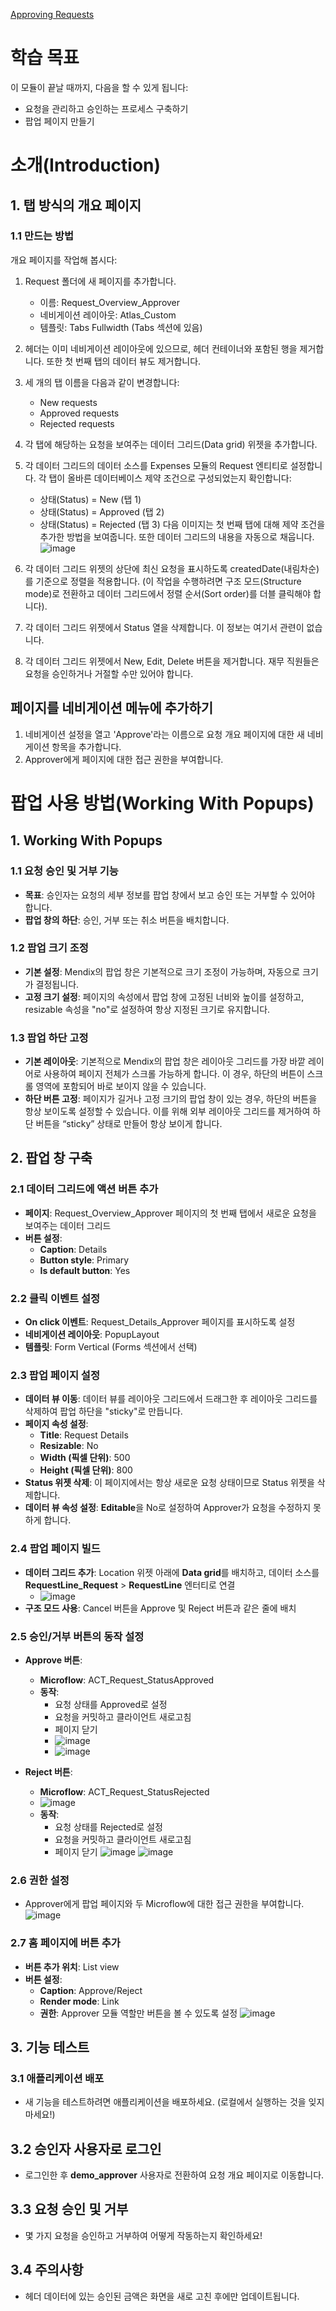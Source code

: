 [Approving Requests](https://academy.mendix.com/link/modules/185/lectures/5076/Learning-Objectives)
# 학습 목표
이 모듈이 끝날 때까지, 다음을 할 수 있게 됩니다:
- 요청을 관리하고 승인하는 프로세스 구축하기
- 팝업 페이지 만들기
# 소개(Introduction)
## 1. 탭 방식의 개요 페이지
### 1.1 만드는 방법
개요 페이지를 작업해 봅시다:
1. Request 폴더에 새 페이지를 추가합니다.
   - 이름: Request_Overview_Approver
   - 네비게이션 레이아웃: Atlas_Custom
   - 템플릿: Tabs Fullwidth (Tabs 섹션에 있음)  
2. 헤더는 이미 네비게이션 레이아웃에 있으므로, 헤더 컨테이너와 포함된 행을 제거합니다. 또한 첫 번째 탭의 데이터 뷰도 제거합니다.
3. 세 개의 탭 이름을 다음과 같이 변경합니다: 
   - New requests
   - Approved requests
   - Rejected requests
4. 각 탭에 해당하는 요청을 보여주는 데이터 그리드(Data grid) 위젯을 추가합니다.
5. 각 데이터 그리드의 데이터 소스를 Expenses 모듈의 Request 엔티티로 설정합니다. 각 탭이 올바른 데이터베이스 제약 조건으로 구성되었는지 확인합니다:
   - 상태(Status) = New (탭 1)
   - 상태(Status) = Approved (탭 2)
   - 상태(Status) = Rejected (탭 3)
다음 이미지는 첫 번째 탭에 대해 제약 조건을 추가한 방법을 보여줍니다. 또한 데이터 그리드의 내용을 자동으로 채웁니다.
![image](https://github.com/user-attachments/assets/e8556dea-ce61-4ddc-8e48-3c2222abf19c)

6. 각 데이터 그리드 위젯의 상단에 최신 요청을 표시하도록 createdDate(내림차순)를 기준으로 정렬을 적용합니다. (이 작업을 수행하려면 구조 모드(Structure mode)로 전환하고 데이터 그리드에서 정렬 순서(Sort order)를 더블 클릭해야 합니다).
7. 각 데이터 그리드 위젯에서 Status 열을 삭제합니다. 이 정보는 여기서 관련이 없습니다.
8. 각 데이터 그리드 위젯에서 New, Edit, Delete 버튼을 제거합니다. 재무 직원들은 요청을 승인하거나 거절할 수만 있어야 합니다.

## 페이지를 네비게이션 메뉴에 추가하기
1. 네비게이션 설정을 열고 'Approve'라는 이름으로 요청 개요 페이지에 대한 새 네비게이션 항목을 추가합니다.
2. Approver에게 페이지에 대한 접근 권한을 부여합니다.

# 팝업 사용 방법(Working With Popups)
## 1. Working With Popups
### 1.1 요청 승인 및 거부 기능
- **목표**: 승인자는 요청의 세부 정보를 팝업 창에서 보고 승인 또는 거부할 수 있어야 합니다.
- **팝업 창의 하단**: 승인, 거부 또는 취소 버튼을 배치합니다.

### 1.2 팝업 크기 조정
- **기본 설정**: Mendix의 팝업 창은 기본적으로 크기 조정이 가능하며, 자동으로 크기가 결정됩니다.
- **고정 크기 설정**: 페이지의 속성에서 팝업 창에 고정된 너비와 높이를 설정하고, resizable 속성을 "no"로 설정하여 항상 지정된 크기로 유지합니다.

### 1.3 팝업 하단 고정
- **기본 레이아웃**: 기본적으로 Mendix의 팝업 창은 레이아웃 그리드를 가장 바깥 레이어로 사용하여 페이지 전체가 스크롤 가능하게 합니다. 이 경우, 하단의 버튼이 스크롤 영역에 포함되어 바로 보이지 않을 수 있습니다.
- **하단 버튼 고정**: 페이지가 길거나 고정 크기의 팝업 창이 있는 경우, 하단의 버튼을 항상 보이도록 설정할 수 있습니다. 이를 위해 외부 레이아웃 그리드를 제거하여 하단 버튼을 “sticky” 상태로 만들어 항상 보이게 합니다.

## 2. 팝업 창 구축
### 2.1 데이터 그리드에 액션 버튼 추가
- **페이지**: Request_Overview_Approver 페이지의 첫 번째 탭에서 새로운 요청을 보여주는 데이터 그리드
- **버튼 설정**:
  - **Caption**: Details
  - **Button style**: Primary
  - **Is default button**: Yes

### 2.2 클릭 이벤트 설정
- **On click 이벤트**: Request_Details_Approver 페이지를 표시하도록 설정
- **네비게이션 레이아웃**: PopupLayout
- **템플릿**: Form Vertical (Forms 섹션에서 선택)

### 2.3 팝업 페이지 설정
- **데이터 뷰 이동**: 데이터 뷰를 레이아웃 그리드에서 드래그한 후 레이아웃 그리드를 삭제하여 팝업 하단을 "sticky"로 만듭니다.
- **페이지 속성 설정**:
  - **Title**: Request Details
  - **Resizable**: No
  - **Width (픽셀 단위)**: 500
  - **Height (픽셀 단위)**: 800
- **Status 위젯 삭제**: 이 페이지에서는 항상 새로운 요청 상태이므로 Status 위젯을 삭제합니다.
- **데이터 뷰 속성 설정**: **Editable**을 No로 설정하여 Approver가 요청을 수정하지 못하게 합니다.

### 2.4 팝업 페이지 빌드
- **데이터 그리드 추가**: Location 위젯 아래에 **Data grid**를 배치하고, 데이터 소스를 **RequestLine_Request** > **RequestLine** 엔터티로 연결
   - ![image](https://github.com/user-attachments/assets/dc13ecf1-4f19-45c1-b9a3-0995488cab7d)
- **구조 모드 사용**: Cancel 버튼을 Approve 및 Reject 버튼과 같은 줄에 배치

### 2.5 승인/거부 버튼의 동작 설정
- **Approve 버튼**:
  - **Microflow**: ACT_Request_StatusApproved
  - **동작**:
    - 요청 상태를 Approved로 설정
    - 요청을 커밋하고 클라이언트 새로고침
    - 페이지 닫기
    - ![image](https://github.com/user-attachments/assets/f2289f29-8d16-4ea5-a913-e13e8bae3d71)
    - ![image](https://github.com/user-attachments/assets/d62e0ee8-3e90-4b86-8828-27aff0695cb1)

- **Reject 버튼**:
  - **Microflow**: ACT_Request_StatusRejected
  - ![image](https://github.com/user-attachments/assets/80cc57c4-4074-4356-a6df-f6db6efe7dc4)
  - **동작**:
    - 요청 상태를 Rejected로 설정
    - 요청을 커밋하고 클라이언트 새로고침
    - 페이지 닫기
      ![image](https://github.com/user-attachments/assets/35f174fb-f014-4beb-aacc-328d9d0712ce)
      ![image](https://github.com/user-attachments/assets/726d0e14-ff1b-4276-adfe-9d4fe9e85ed7)

### 2.6 권한 설정
- Approver에게 팝업 페이지와 두 Microflow에 대한 접근 권한을 부여합니다.
![image](https://github.com/user-attachments/assets/d0df86b3-b463-499d-8c4b-e739d0f0a803)

### 2.7 홈 페이지에 버튼 추가
- **버튼 추가 위치**: List view
- **버튼 설정**:
  - **Caption**: Approve/Reject
  - **Render mode**: Link
  - **권한**: Approver 모듈 역할만 버튼을 볼 수 있도록 설정
   ![image](https://github.com/user-attachments/assets/706feaf8-4af3-4cd7-a211-2895be5d0e22)

## 3. 기능 테스트
### 3.1 애플리케이션 배포
- 새 기능을 테스트하려면 애플리케이션을 배포하세요. (로컬에서 실행하는 것을 잊지 마세요!)

## 3.2 승인자 사용자로 로그인
- 로그인한 후 **demo_approver** 사용자로 전환하여 요청 개요 페이지로 이동합니다.

## 3.3 요청 승인 및 거부
- 몇 가지 요청을 승인하고 거부하여 어떻게 작동하는지 확인하세요!

## 3.4 주의사항
- 헤더 데이터에 있는 승인된 금액은 화면을 새로 고친 후에만 업데이트됩니다.


